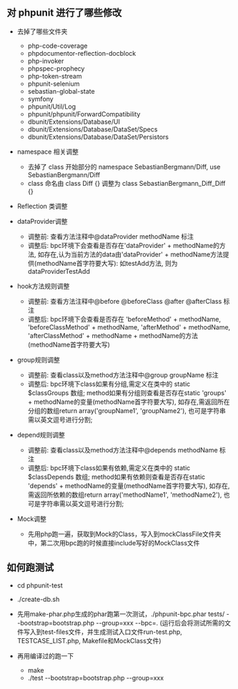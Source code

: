 ## 对 phpunit 进行了哪些修改
  - 去掉了哪些文件夹
    - php-code-coverage
    - phpdocumentor-reflection-docblock
    - php-invoker
    - phpspec-prophecy
    - php-token-stream
    - phpunit-selenium
    - sebastian-global-state
    - symfony
    - phpunit/Util/Log
    - phpunit/phpunit/ForwardCompatibility
    - dbunit/Extensions/Database/UI
    - dbunit/Extensions/Database/DataSet/Specs
    - dbunit/Extensions/Database/DataSet/Persistors

  - namespace 相关调整
    - 去掉了 class 开始部分的 namespace SebastianBergmann/Diff, use SebastianBergmann/Diff
    - class 命名由 class Diff {} 调整为 class SebastianBergmann_Diff_Diff {}

  - Reflection 类调整
  - dataProvider调整
    - 调整前: 查看方法注释中@dataProvider methodName 标注
    - 调整后: bpc环境下会查看是否存在'dataProvider' + methodName的方法, 如存在,认为当前方法的data由'dataProvider' + methodName方法提供(methodName首字符要大写): 如testAdd方法, 则为dataProviderTestAdd
  - hook方法规则调整
    - 调整前: 查看方法注释中@before @beforeClass @after @afterClass 标注
    - 调整后: bpc环境下会查看是否存在 'beforeMethod' + methodName, 'beforeClassMethod' + methodName, 'afterMethod' + methodName, 'afterClassMethod' + methodName + methodName的方法(methodName首字符要大写)
  - group规则调整
    - 调整前: 查看class以及method方法注释中@group groupName 标注
    - 调整后: bpc环境下class如果有分组,需定义在类中的 static $classGroups 数组; method如果有分组则查看是否存在static 'groups' + methodName的变量(methodName首字符要大写), 如存在,需返回所在分组的数组return array('groupName1', 'groupName2'), 也可是字符串需以英文逗号进行分割;
  - depend规则调整
    - 调整前: 查看class以及method方法注释中@depends methodName 标注
    - 调整后: bpc环境下class如果有依赖,需定义在类中的 static $classDepends 数组; method如果有依赖则查看是否存在static 'depends' + methodName的变量(methodName首字符要大写), 如存在,需返回所依赖的数组return array('methodName1', 'methodName2'), 也可是字符串需以英文逗号进行分割;

  - Mock调整
    - 先用php跑一遍，获取到Mock的Class，写入到mockClassFile文件夹中，第二次用bpc跑的时候直接include写好的MockClass文件

## 如何跑测试
  - cd phpunit-test
  - ./create-db.sh
  - 先用make-phar.php生成的phar跑第一次测试，./phpunit-bpc.phar tests/ --bootstrap=bootstrap.php --group=xxx --bpc=. (运行后会将测试所需的文件写入到test-files文件，并生成测试入口文件run-test.php, TESTCASE_LIST.php, Makefile和MockClass文件)

  - 再用编译过的跑一下
    - make
    - ./test --bootstrap=bootstrap.php --group=xxx
